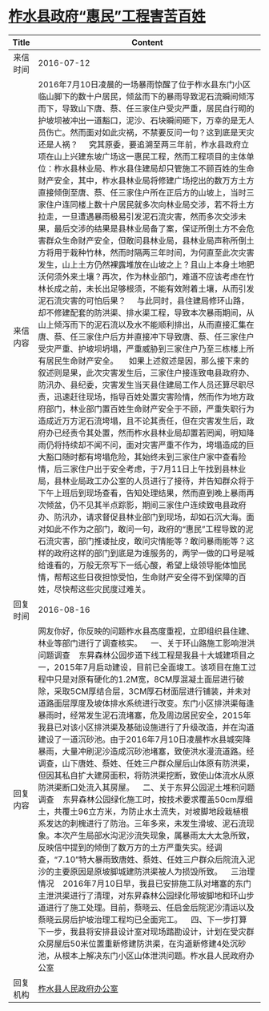 # <a href="http://www.shangluo.gov.cn/zmhd/ldxxxx.jsp?urltype=leadermail.LeaderMailContentUrl&wbtreeid=1112&leadermailid=3711">柞水县政府“惠民”工程害苦百姓</a>
|Title|Content|
|:---:|---|
|来信时间|2016-07-12|
|来信内容|2016年7月10日凌晨的一场暴雨惊醒了位于柞水县东门小区临山脚下的数十户居民，倾盆而下的暴雨导致泥石流瞬间倾泻而下，导致山下唐、蔡、任三家住户受灾严重，居民自行砌的护坡坝被冲出一道豁口，泥沙、石块瞬间砸下，万幸的是无人员伤亡。然而面对如此灾祸，不禁要反问一句？这到底是天灾还是人祸？     究其原委，要追溯至两三年前，柞水县政府立项在山上兴建东坡广场这一惠民工程，然而工程项目的主体单位：柞水县林业局、柞水县住建局却只管施工不顾百姓的生命财产安全，其中，柞水县林业局将修建广场挖出的数万方土方直接倾倒至唐、蔡、任三家住户所在正后方的山坡上，当时三家住户连同楼上数十户居民就多次向林业局交涉，若不将土方拉走，一旦遭遇暴雨极易引发泥石流灾害，然而多次交涉未果，最后交涉的结果是县林业局备了案，保证所倒土方不会危害群众生命财产安全，但敢问县林业局，县林业局声称所倒土方将用于栽种竹林，然而时隔两三年时间，为何直至此次灾害发生，山上土方仍然裸露堆放在山坡之上？且山上本身土地肥沃何须外来土壤？再次，作为林业部门，难道不应该考虑在竹林长成之前，未长出足够根须，不能有效附着土壤，从而引发泥石流灾害的可怕后果？     与此同时，县住建局修环山路，却不修建配套的防洪渠、排水渠工程，导致本次暴雨期间，从山上倾泻而下的泥石流以及水不能顺利排出，从而直接汇集在唐、蔡、任三家住户后方并直接冲下导致唐、蔡、任三家住户受灾严重、护坡坝坍塌，严重威胁到三家住户乃至三栋楼上所有居民生命财产安全。     如果上述叙述是因，那么接下来的叙述则是果，此次灾害发生后，三家住户接连致电县政府办、防汛办、县纪委，灾害发生当天县住建局工作人员还算尽职尽责，迅速赶往现场，指导百姓处置灾害险情，然而作为地方政府部门，林业部门置百姓生命财产安全于不顾，严重失职行为造成近万方泥石流垮塌，且不论其责任，但在灾害发生后，政府办已经责令其处置，然而柞水县林业局却置若罔闻，明知降雨仍将持续却不闻不问，面对灾害严重不作为，垮塌造成的巨大豁口随时都有垮塌危险，其始终未到三家住户家中查看险情，后三家住户出于安全考虑，于7月11日上午找到县林业局，县林业局政工办公室的人员进行了接待，并告知群众将于下午上班后到现场查看，告知处理结果，然而直到晚上暴雨再次倾盆，仍不见其半点踪影，期间三家住户连续致电县政府办、防汛办，请求督促县林业部门到现场，却如石沉大海。面对如此不作为之部门，敢问一句，政府的“惠民”工程导致的泥石流灾害，部门推诿扯皮，敢问灾情能等？敢问暴雨能等？这样的政府这样的部门到底是为谁服务的，两学一做的口号是喊给谁看的，万般无奈写下一纸心酸，希望上级领导能体恤民情，帮帮这些日夜担惊受怕，生命财产安全得不到保障的百姓，尽快帮这些灾民度过难关。|
|回复时间|2016-08-16|
|回复内容|网友你好，你反映的问题柞水县高度重视，立即组织县住建、林业等部门进行了调查核实。    一、关于环山路施工影响泄洪问题调查    东昇森林公园步道下线工程是我县十大城建项目之一，2015年7月启动建设，目前已全面竣工。该项目在施工过程中只是对原有硬化的1.2M宽，8CM厚混凝土面层进行破除，采取5CM厚结合层，3CM厚石材面层进行铺装，并未对道路面层厚度及坡体排水系统进行改变。东门小区排洪渠每逢暴雨时，经常发生泥石流堵塞，危及周边居民安全，2015年我县已对该小区排洪渠及基础设施进行了升级改造，并在沟道建设了一道沉砂池。由于2016年7月10日凌晨柞水县城突降暴雨，大量冲刷泥沙造成沉砂池堵塞，致使洪水漫流道路。经调查，山下唐姓、蔡姓、任姓三户群众屋后山体原有防洪渠，但因其私自扩大建房面积，将防洪渠挖断，致使山体流水从原防洪渠断口处流入其房屋。    二、关于东昇公园泥土堆积问题调查    东昇森林公园绿化施工时，按技术要求覆盖50cm厚细土，共覆土96立方米，为防止水土流失，对坡脚地段栽植根系发达的刺槐进行了防治。三年多来，未发生滑坡、泥石流现象。本次产生局部水沟泥沙流失现象，属暴雨太大太急所致，反映信中提到的倾倒了数万方的土方严重失实。经调查，“7.10”特大暴雨致唐姓、蔡姓、任姓三户群众后院流入泥沙的主要原因是原坡脚城建防洪渠被人为损毁所致。    三治理情况    2016年7月10日早，我县已安排施工队对堵塞的东门主泄洪渠进行了清理，对东昇森林公园绿化带坡脚地和环山步道进行了施工处理。目前，蔡晓云、任启金后院泥沙清运以及蔡晓云房后护坡治理工程均已全面完工。    四、下一步打算    下一步，我县将安排县设计室对现场踏勘设计，计划在受灾群众房屋后50米位置重新修建防洪渠，在沟道新修建4处沉砂池，从根本上解决东门小区山体泄洪问题。柞水县人民政府办公室|
|回复机构|<a href="../../categories/agencies/柞水县人民政府办公室.md">柞水县人民政府办公室</a>|
